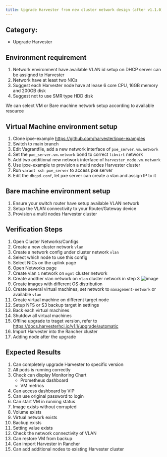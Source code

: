 ```yaml
---
title: Upgrade Harvester from new cluster network design (after v1.1.0)
---
```



## Category: 
* Upgrade Harvester

## Environment requirement
1. Network environment have available VLAN id setup on DHCP server can be assigned to Harvester
1. Network have at least two NICs
1. Suggest each Harvester node have at lease 6 core CPU, 16GB memory and 200GB disk
1. Suggest not to use SMR type HDD disk

We can select VM or Bare machine network setup according to available resource

## Virtual Machine environment setup
1. Clone ipxe-example https://github.com/harvester/ipxe-examples
1. Switch to main branch 
1. Edit Vagrantfile, add a new network interface of `pxe_server.vm.network` 
1. Set the `pxe_server.vm.network` bond to correct `libvirt` network
1. Add two additional new network interface of `harvester_node.vm.network`
1. Use ipxe-example to provision a multi nodes Harvester cluster
1. Run `varant ssh pxe_server` to access pxe server 
1. Edit the `dhcpd.conf`, let pxe server can create a vlan and assign IP to it 

## Bare machine environment setup
1. Ensure your switch router have setup available VLAN network
1. Setup the VLAN connectivity to your Router/Gateway device
1. Provision a multi nodes Harvester cluster


## Verification Steps
1. Open Cluster Networks/Configs
1. Create a new cluster network `vlan`
1. Create a network config under cluster network `vlan`
1. Select which node to use this config
1. Select NICs on the uplink page 
1. Open Networks page
1. Create vlan `1` network on `mgmt` cluster network
1. Create another vlan network on `vlan` cluster network in step 3
    ![image](https://user-images.githubusercontent.com/29251855/201615070-969e6c34-1a8e-4540-a750-32f7f38b585c.png)
1. Create images with different OS distribution
1. Create several virtual machines, set network to `management-network` or available `vlan` 
1. Create virtual machine on different target node
1. Setup NFS or S3 backup target in settings
1. Back each virtual machines
1. Shutdow all virtual machines
1. Offline upgrade to traget version, refer to https://docs.harvesterhci.io/v1.1/upgrade/automatic
1. Import Harvester into the Rancher cluster
1. Adding node after the upgrade


## Expected Results
1. Can completely upgrade Harvester to specific version
1. All pods is running correctly
1. Check can display Monitoring Chart 
   - Prometheus dashboard
   - VM metrics
1. Can access dashboard by VIP
1. Can use original password to login
1. Can start VM in running status
1. Image exists without corrupted
1. Volume exists
1. Virtual network exists
1. Backup exists
1. Setting value exists
1. Check the network connectivity of VLAN
1. Can restore VM from backup 
1. Can import Harvester in Rancher
1. Can add additional nodes to existing Harvester cluster


